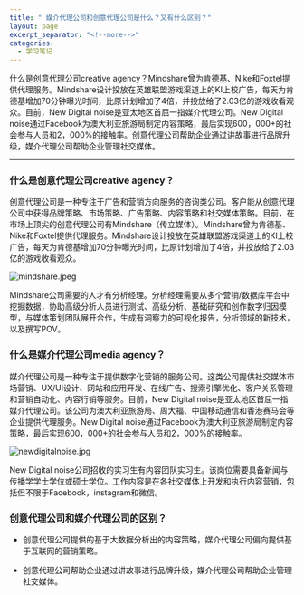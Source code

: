 ```yaml
---
title: " 媒介代理公司和创意代理公司是什么？又有什么区别？"
layout: page
excerpt_separator: "<!--more-->"
categories:
  - 学习笔记
---
```

> 
什么是创意代理公司creative agency？Mindshare曾为肯德基、Nike和Foxtel提供代理服务。Mindshare设计投放在英雄联盟游戏渠道上的KI上校广告，每天为肯德基增加70分钟曝光时间，比原计划增加了4倍，并投放给了2.03亿的游戏收看观众。目前，New Digital noise是亚太地区首屈一指媒介代理公司。New Digital noise通过Facebook为澳大利亚旅游局制定内容策略，最后实现600，000+的社会参与人员和2，000%的接触率。创意代理公司帮助企业通过讲故事进行品牌升级，媒介代理公司帮助企业管理社交媒体。
<!--more-->


--- 
### 什么是创意代理公司creative agency？ ###

创意代理公司是一种专注于广告和营销方向服务的咨询类公司。客户能从创意代理公司中获得品牌策略、市场策略、广告策略、内容策略和社交媒体策略。目前，在市场上顶尖的创意代理公司有Mindshare（传立媒体）。Mindshare曾为肯德基、Nike和Foxtel提供代理服务。Mindshare设计投放在英雄联盟游戏渠道上的KI上校广告，每天为肯德基增加70分钟曝光时间，比原计划增加了4倍，并投放给了2.03亿的游戏收看观众。

![mindshare.jpeg](/assets/images/mindshare.jpeg)

Mindshare公司需要的人才有分析经理。分析经理需要从多个营销/数据库平台中挖掘数据，协助高级分析人员进行测试、高级分析、基础研究和创作数字归因模型，与媒体策划团队展开合作，生成有洞察力的可视化报告，分析领域的新技术，以及撰写POV。



### 什么是媒介代理公司media agency？ ###

媒介代理公司是一种专注于提供数字化营销的服务公司。这类公司提供社交媒体市场营销、UX/UI设计、网站和应用开发、在线广告、搜索引擎优化、客户关系管理和营销自动化、内容行销等服务。目前，New Digital noise是亚太地区首屈一指媒介代理公司。该公司为澳大利亚旅游局、周大福、中国移动通信和香港赛马会等企业提供代理服务。New Digital noise通过Facebook为澳大利亚旅游局制定内容策略，最后实现600，000+的社会参与人员和2，000%的接触率。

![newdigitalnoise.jpg](/assets/images/newdigitalnoise.jpg)

New Digital noise公司招收的实习生有内容团队实习生。该岗位需要具备新闻与传播学学士学位或硕士学位。工作内容是在各社交媒体上开发和执行内容营销，包括但不限于Facebook，instagram和微信。



### 创意代理公司和媒介代理公司的区别？ ###

- 创意代理公司提供的基于大数据分析出的内容策略，媒介代理公司偏向提供基于互联网的营销策略。

- 创意代理公司帮助企业通过讲故事进行品牌升级，媒介代理公司帮助企业管理社交媒体。


